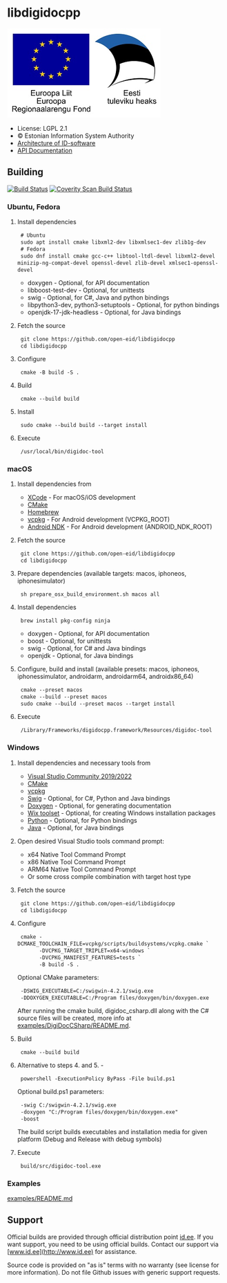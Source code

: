 # libdigidocpp

![European Regional Development Fund](https://github.com/open-eid/DigiDoc4-Client/blob/master/client/images/EL_Regionaalarengu_Fond.png "European Regional Development Fund - DO NOT REMOVE THIS IMAGE BEFORE 05.03.2020")

 * License: LGPL 2.1
 * &copy; Estonian Information System Authority
 * [Architecture of ID-software](http://open-eid.github.io)
 * [API Documentation](http://open-eid.github.io/libdigidocpp)

## Building
[![Build Status](https://github.com/open-eid/libdigidocpp/workflows/CI/badge.svg?branch=master)](https://github.com/open-eid/libdigidocpp/actions)
[![Coverity Scan Build Status](https://scan.coverity.com/projects/727/badge.svg)](https://scan.coverity.com/projects/727)

### Ubuntu, Fedora

1. Install dependencies

        # Ubuntu
        sudo apt install cmake libxml2-dev libxmlsec1-dev zlib1g-dev
        # Fedora
        sudo dnf install cmake gcc-c++ libtool-ltdl-devel libxml2-devel minizip-ng-compat-devel openssl-devel zlib-devel xmlsec1-openssl-devel

	* doxygen - Optional, for API documentation
	* libboost-test-dev - Optional, for unittests
	* swig - Optional, for C#, Java and python bindings
	* libpython3-dev, python3-setuptools - Optional, for python bindings
	* openjdk-17-jdk-headless - Optional, for Java bindings

2. Fetch the source

        git clone https://github.com/open-eid/libdigidocpp
        cd libdigidocpp

3. Configure

        cmake -B build -S .

4. Build

        cmake --build build

5. Install

        sudo cmake --build build --target install

6. Execute

        /usr/local/bin/digidoc-tool

### macOS

1. Install dependencies from
	* [XCode](https://itunes.apple.com/en/app/xcode/id497799835?mt=12) - For macOS/iOS development
	* [CMake](http://www.cmake.org)
	* [Homebrew](https://brew.sh)
	* [vcpkg](https://vcpkg.io/) - For Android development (VCPKG_ROOT)
	* [Android NDK](https://developer.android.com/ndk/downloads) - For Android development (ANDROID_NDK_ROOT)

2. Fetch the source

        git clone https://github.com/open-eid/libdigidocpp
        cd libdigidocpp

3. Prepare dependencies (available targets: macos, iphoneos, iphonesimulator)

        sh prepare_osx_build_environment.sh macos all

4. Install dependencies

        brew install pkg-config ninja

	* doxygen - Optional, for API documentation
	* boost - Optional, for unittests
	* swig - Optional, for C# and Java bindings
	* openjdk - Optional, for Java bindings

5. Configure, build and install (available presets: macos, iphoneos, iphonessimulator, androidarm, androidarm64, androidx86_64)

        cmake --preset macos
        cmake --build --preset macos
        sudo cmake --build --preset macos --target install

6. Execute

        /Library/Frameworks/digidocpp.framework/Resources/digidoc-tool

### Windows

1. Install dependencies and necessary tools from
	* [Visual Studio Community 2019/2022](https://www.visualstudio.com/downloads/)
	* [CMake](http://www.cmake.org)
	* [vcpkg](https://vcpkg.io/)
	* [Swig](http://swig.org/download.html) - Optional, for C#, Python and Java bindings
	* [Doxygen](https://www.doxygen.nl/download.html) - Optional, for generating documentation
	* [Wix toolset](http://wixtoolset.org/releases/) - Optional, for creating Windows installation packages
	* [Python](https://www.python.org/downloads/) - Optional, for Python bindings
	* [Java](https://www.oracle.com/java/technologies/downloads/) - Optional, for Java bindings

2. Open desired Visual Studio tools command prompt:
	* x64 Native Tool Command Prompt
	* x86 Native Tool Command Prompt
	* ARM64 Native Tool Command Prompt
	* Or some cross compile combination with target host type

3. Fetch the source

        git clone https://github.com/open-eid/libdigidocpp
        cd libdigidocpp

4. Configure

        cmake -DCMAKE_TOOLCHAIN_FILE=vcpkg/scripts/buildsystems/vcpkg.cmake `
              -DVCPKG_TARGET_TRIPLET=x64-windows `
              -DVCPKG_MANIFEST_FEATURES=tests `
              -B build -S .

    Optional CMake parameters:

        -DSWIG_EXECUTABLE=C:/swigwin-4.2.1/swig.exe
        -DDOXYGEN_EXECUTABLE=C:/Program files/doxygen/bin/doxygen.exe

    After running the cmake build, digidoc_csharp.dll along with the C# source files will be created, more info at
    [examples/DigiDocCSharp/README.md](examples/DigiDocCSharp/README.md).

5. Build

        cmake --build build

6. Alternative to steps 4. and 5. -

        powershell -ExecutionPolicy ByPass -File build.ps1

    Optional build.ps1 parameters:

        -swig C:/swigwin-4.2.1/swig.exe
        -doxygen "C:/Program files/doxygen/bin/doxygen.exe"
        -boost

    The build script builds executables and installation media for given
    platform (Debug and Release with debug symbols)

7. Execute

        build/src/digidoc-tool.exe

### Examples
[examples/README.md](examples/README.md)

## Support
Official builds are provided through official distribution point [id.ee](https://www.id.ee/en/article/install-id-software/). If you want support, you need to be using official builds. Contact our support via [www.id.ee](http://www.id.ee) for assistance.

Source code is provided on "as is" terms with no warranty (see license for more information). Do not file Github issues with generic support requests.
